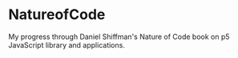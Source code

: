 # NatureofCode
My progress through Daniel Shiffman's Nature of Code book on p5 JavaScript library and applications.
